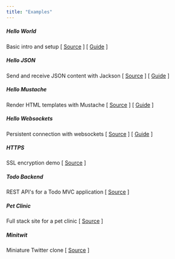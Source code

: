 ```yaml
---
title: "Examples"
---
```


##### Hello World
Basic intro and setup
[ [Source](https://github.com/minijax/minijax/tree/master/minijax-examples/minijax-example-hello) ]
[ [Guide](/guides/hello-world) ]

##### Hello JSON
Send and receive JSON content with Jackson
[ [Source](https://github.com/minijax/minijax/tree/master/minijax-examples/minijax-example-json) ]
[ [Guide](/guides/json) ]

##### Hello Mustache
Render HTML templates with Mustache
[ [Source](https://github.com/minijax/minijax/tree/master/minijax-examples/minijax-example-mustache) ]
[ [Guide](/guides/mustache) ]

##### Hello Websockets
Persistent connection with websockets
[ [Source](https://github.com/minijax/minijax/tree/master/minijax-examples/minijax-example-websocket) ]
[ [Guide](/guides/websockets) ]

##### HTTPS
SSL encryption demo
[ [Source](https://github.com/minijax/minijax/tree/master/minijax-examples/minijax-example-ssl) ]

##### Todo Backend
REST API's for a Todo MVC application
[ [Source](https://github.com/minijax/minijax/tree/master/minijax-examples/minijax-example-todo-backend) ]

##### Pet Clinic
Full stack site for a pet clinic
[ [Source](https://github.com/minijax/minijax/tree/master/minijax-examples/minijax-example-petclinic) ]

##### Minitwit
Miniature Twitter clone
[ [Source](https://github.com/minijax/minijax/tree/master/minijax-examples/minijax-example-minitwit) ]
